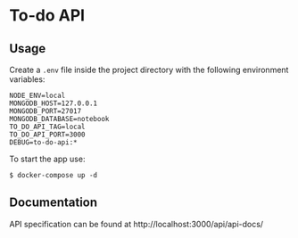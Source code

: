 # To-do API

## Usage

Create a `.env` file inside the project directory with the following environment variables:

```
NODE_ENV=local
MONGODB_HOST=127.0.0.1
MONGODB_PORT=27017
MONGODB_DATABASE=notebook
TO_DO_API_TAG=local
TO_DO_API_PORT=3000
DEBUG=to-do-api:*
```

To start the app use:
```
$ docker-compose up -d
```

## Documentation

API specification can be found at http://localhost:3000/api/api-docs/
